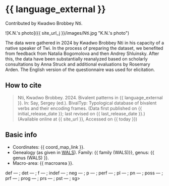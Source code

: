 # {{ language_external }}
Contributed by Kwadwo Brobbey Nti.

![K.N.'s photo]({{ site_url_j }}/images/Nti.jpg "K.N.'s photo")

The data were gathered in 2024 by Kwadwo Brobbey Nti in his capacity of a native speaker of Twi. In the process of preparing the dataset, we benefited from feedback from Natalia Bogomolova and then Andrey Shluinsky. After this, the data have been substantially reanalyzed based on scholarly consultations by Anna Struck and additional evaluations by Rosemary Arden. 
The English version of the questionnaire was used for elicitation.

## How to cite
> Nti, Kwadwo Brobbey. 2024. Bivalent patterns in {{ language_external }}. 
> In: Say, Sergey (ed.). BivalTyp: Typological database of bivalent verbs and their encoding frames. 
> (Data first published on {{ initial_release_date }}; last revised on {{ last_release_date }}.) 
> (Available online at {{ site_url }}, Accessed on {{ today }})

## Basic info
- Coordinates: {{ coord_map_link }}.
- Genealogy (as given in [WALS](https://wals.info/)). Family: {{ family (WALS)}}, genus: {{ genus (WALS) }}.
- Macro-area: {{ macroarea }}.


def — ; det — ; f — ; indef — ; neg — ; p — ; perf — ; pl — ; pn — ; poss — ; prf — ; prog — ; prs — ; pst — ; sg> 
